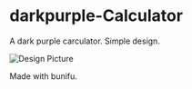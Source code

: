 # darkpurple-Calculator
A dark purple carculator. Simple design.

![Design Picture](https://i.imgur.com/SKH3f1e.png)

Made with bunifu.
